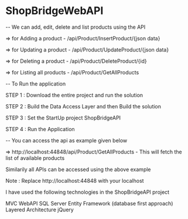 # ShopBridgeWebAPI

-- We can add, edit, delete and list products using the API

=> for Adding a product - /api/Product/InsertProduct/{json data}

=> for Updating a product - /api/Product/UpdateProduct/{json data}

=> for Deleting a product - /api/Product/DeleteProduct/{id}

=> for Listing all products - /api/Product/GetAllProducts

-- To Run the application

STEP 1 : Download the entire project and run the solution

STEP 2 : Build the Data Access Layer and then Build the solution

STEP 3 : Set the StartUp project ShopBridgeAPI

STEP 4 : Run the Application

-- You can access the api as example given below

=> http://localhost:44848/api/Product/GetAllProducts - This will fetch the list of available products

Similarily all APIs can be accessed using the above example

Note : Replace http://localhost:44848 with your localhost

I have used the following technologies in the ShopBridgeAPI project

MVC WebAPI
SQL Server
Entity Framework (database first approach)
Layered Architecture
jQuery
